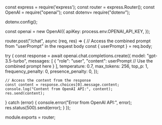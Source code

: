  const express = require('express');
const router = express.Router();
const OpenAI = require("openai");
const dotenv= require("dotenv");

dotenv.config();

const openai = new OpenAI({
  apiKey: process.env.OPENAI_API_KEY,
});

router.post("/chat", async (req, res) => {
  // Access the combined prompt from "userPrompt" in the request body
  const { userPrompt } = req.body;

  try {
    const response = await openai.chat.completions.create({
      model: "gpt-3.5-turbo",
      messages: [
        {
          "role": "user",
          "content": userPrompt // Use the combined prompt here
        }
      ],
      temperature: 0.7,
      max_tokens: 256,
      top_p: 1,
      frequency_penalty: 0,
      presence_penalty: 0,
    });

    // Access the content from the response
    const content = response.choices[0].message.content;
    console.log("Content from OpenAI API:", content);
    res.send(content);
  } catch (error) {
    console.error("Error from OpenAI API:", error);
    res.status(500).send(error);
  }
});

module.exports = router;
